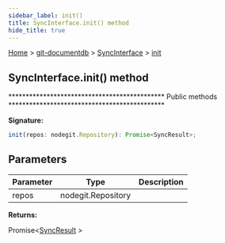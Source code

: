 ```yaml
---
sidebar_label: init()
title: SyncInterface.init() method
hide_title: true
---
```


[Home](./index.md) &gt; [git-documentdb](./git-documentdb.md) &gt; [SyncInterface](./git-documentdb.syncinterface.md) &gt; [init](./git-documentdb.syncinterface.init.md)

## SyncInterface.init() method

\*\*\*\*\*\*\*\*\*\*\*\*\*\*\*\*\*\*\*\*\*\*\*\*\*\*\*\*\*\*\*\*\*\*\*\*\*\*\*\*\*\*\*\*\* Public methods \*\*\*\*\*\*\*\*\*\*\*\*\*\*\*\*\*\*\*\*\*\*\*\*\*\*\*\*\*\*\*\*\*\*\*\*\*\*\*\*\*\*\*\*\*

<b>Signature:</b>

```typescript
init(repos: nodegit.Repository): Promise<SyncResult>;
```

## Parameters

|  Parameter | Type | Description |
|  --- | --- | --- |
|  repos | nodegit.Repository |  |

<b>Returns:</b>

Promise&lt;[SyncResult](./git-documentdb.syncresult.md) &gt;


